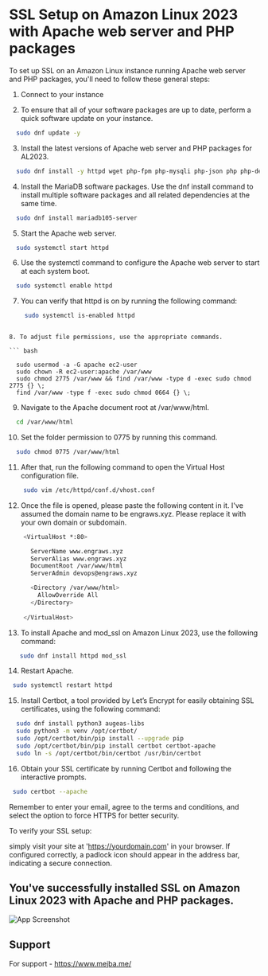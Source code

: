 
# SSL Setup on Amazon Linux 2023 with Apache web server and PHP packages 

To set up SSL on an Amazon Linux instance running Apache web server and PHP packages, you'll need to follow these general steps:

1. Connect to your instance

2. To ensure that all of your software packages are up to date, perform a quick software update on your instance. 

  ```bash
    sudo dnf update -y
  ```

3. Install the latest versions of Apache web server and PHP packages for AL2023.

  ```bash
    sudo dnf install -y httpd wget php-fpm php-mysqli php-json php php-devel
  ```

4. Install the MariaDB software packages. Use the dnf install command to install multiple software packages and all related dependencies at the same time. 

  ```bash
    sudo dnf install mariadb105-server
  ```

5. Start the Apache web server.

  ```bash
    sudo systemctl start httpd
  ```

6. Use the systemctl command to configure the Apache web server to start at each system boot.

  ```bash
    sudo systemctl enable httpd
  ```

7. You can verify that httpd is on by running the following command:

   ```bash
    sudo systemctl is-enabled httpd
  ```

8. To adjust file permissions, use the appropriate commands.

 ``` bash

    sudo usermod -a -G apache ec2-user
    sudo chown -R ec2-user:apache /var/www
    sudo chmod 2775 /var/www && find /var/www -type d -exec sudo chmod 2775 {} \;
    find /var/www -type f -exec sudo chmod 0664 {} \;
  ```

9. Navigate to the Apache document root at /var/www/html.

  ```bash
    cd /var/www/html
  ```

10. Set the folder permission to 0775 by running this command.

  ```bash
    sudo chmod 0775 /var/www/html
  ```

11. After that, run the following command to open the Virtual Host configuration file.

```bash
    sudo vim /etc/httpd/conf.d/vhost.conf
  ```

12. Once the file is opened, please paste the following content in it. I've assumed the domain name to be engraws.xyz. Please replace it with your own domain or subdomain.

```bash
    <VirtualHost *:80>

      ServerName www.engraws.xyz
      ServerAlias www.engraws.xyz
      DocumentRoot /var/www/html
      ServerAdmin devops@engraws.xyz

      <Directory /var/www/html>
        AllowOverride All
      </Directory>
      
    </VirtualHost>
  ```

13. To install Apache and mod_ssl on Amazon Linux 2023, use the following command:

 ```bash
    sudo dnf install httpd mod_ssl
  ```

14. Restart Apache.

   ```bash
    sudo systemctl restart httpd
  ```

15. Install Certbot, a tool provided by Let’s Encrypt for easily obtaining SSL certificates, using the following command:

  ```bash
    sudo dnf install python3 augeas-libs
    sudo python3 -m venv /opt/certbot/
    sudo /opt/certbot/bin/pip install --upgrade pip
    sudo /opt/certbot/bin/pip install certbot certbot-apache
    sudo ln -s /opt/certbot/bin/certbot /usr/bin/certbot
  ```

16. Obtain your SSL certificate by running Certbot and following the interactive prompts.

   ```bash
    sudo certbot --apache
  ```


Remember to enter your email, agree to the terms and conditions, and select the option to force HTTPS for better security.

To verify your SSL setup: 

simply visit your site at 'https://yourdomain.com' in your browser. If configured correctly, a padlock icon should appear in the address bar, indicating a secure connection.











## You've successfully installed SSL on Amazon Linux 2023 with Apache and PHP packages.

![App Screenshot](https://s3.amazonaws.com/mejba.me/Successfully+set+up+SSL+on+Amazon+Linux+2023+with+Apache+and+PHP+packages.png)


## Support

For support - https://www.mejba.me/

